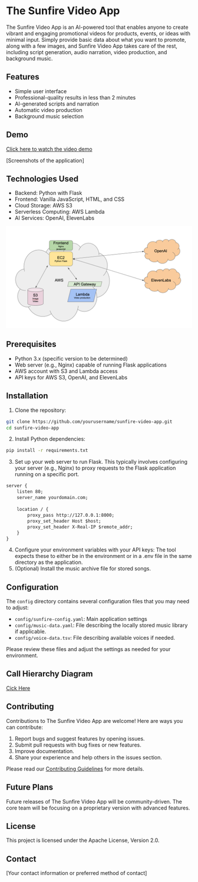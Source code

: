 # The Sunfire Video App

The Sunfire Video App is an AI-powered tool that enables anyone to create vibrant and engaging promotional videos for products, events, or ideas with minimal input. Simply provide basic data about what you want to promote, along with a few images, and Sunfire Video App takes care of the rest, including script generation, audio narration, video production, and background music.

## Features

- Simple user interface
- Professional-quality results in less than 2 minutes
- AI-generated scripts and narration
- Automatic video production
- Background music selection

## Demo

[Click here to watch the video demo](https://www.strikerit.com/static/sunfire-demo.mp4)

[Screenshots of the application]

## Technologies Used

- Backend: Python with Flask
- Frontend: Vanilla JavaScript, HTML, and CSS
- Cloud Storage: AWS S3
- Serverless Computing: AWS Lambda
- AI Services: OpenAI, ElevenLabs

![High Level Architectural View](Sunfire-High-Level.png)

## Prerequisites

- Python 3.x (specific version to be determined)
- Web server (e.g., Nginx) capable of running Flask applications
- AWS account with S3 and Lambda access
- API keys for AWS S3, OpenAI, and ElevenLabs

## Installation

1. Clone the repository:
```bash
git clone https://github.com/yourusername/sunfire-video-app.git
cd sunfire-video-app 
```
2. Install Python dependencies:
```bash
pip install -r requirements.txt
```
3. Set up your web server to run Flask. This typically involves configuring your server (e.g., Nginx) to proxy requests to the Flask application running on a specific port.
```nginx
server {
    listen 80;
    server_name yourdomain.com;

    location / {
        proxy_pass http://127.0.0.1:8000;
        proxy_set_header Host $host;
        proxy_set_header X-Real-IP $remote_addr;
    }
}
```
4. Configure your environment variables with your API keys:
The tool expects these to either be in the environment or in a .env file in the same directory as the application.
5. (Optional) Install the music archive file for stored songs.

## Configuration

The `config` directory contains several configuration files that you may need to adjust:

- `config/sunfire-config.yaml`: Main application settings
- `config/music-data.yaml`: File describing the locally stored music library if applicable.
- `config/voice-data.tsv`: File describing available voices if needed.

Please review these files and adjust the settings as needed for your environment.

## Call Hierarchy Diagram

[Cick Here](https://docs.google.com/presentation/d/1Z9xU9yCZ8OVrkfkmGtSL03Z8XghXYA4QEjkP_4j5Lk4/edit?usp=sharing)

## Contributing

Contributions to The Sunfire Video App are welcome! Here are ways you can contribute:

1. Report bugs and suggest features by opening issues.
2. Submit pull requests with bug fixes or new features.
3. Improve documentation.
4. Share your experience and help others in the issues section.

Please read our [Contributing Guidelines](CONTRIBUTING.md) for more details.

## Future Plans

Future releases of The Sunfire Video App will be community-driven. The core team will be focusing on a proprietary version with advanced features.

## License

This project is licensed under the Apache License, Version 2.0.

## Contact

[Your contact information or preferred method of contact]